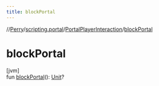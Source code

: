 ```yaml
---
title: blockPortal
---
```

//[Perry](../../../index.html)/[scripting.portal](../index.html)/[PortalPlayerInteraction](index.html)/[blockPortal](block-portal.html)



# blockPortal



[jvm]\
fun [blockPortal](block-portal.html)(): [Unit](https://kotlinlang.org/api/latest/jvm/stdlib/kotlin/-unit/index.html)?




